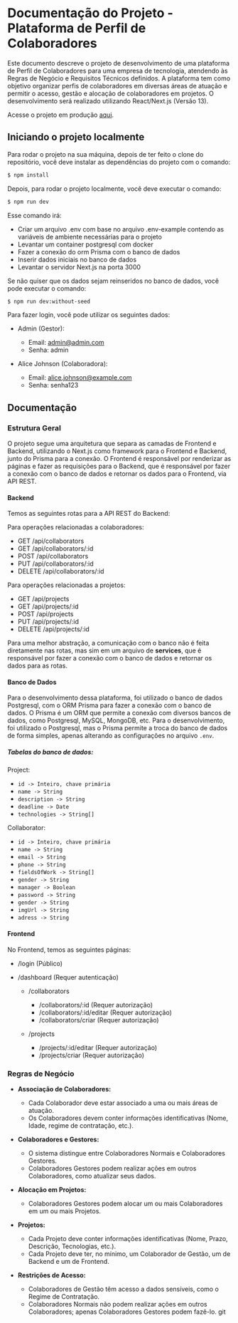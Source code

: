 # Documentação do Projeto - Plataforma de Perfil de Colaboradores

Este documento descreve o projeto de desenvolvimento de uma plataforma de Perfil de Colaboradores para uma empresa de tecnologia, atendendo às Regras de Negócio e Requisitos Técnicos definidos. A plataforma tem como objetivo organizar perfis de colaboradores em diversas áreas de atuação e permitir o acesso, gestão e alocação de colaboradores em projetos. O desenvolvimento será realizado utilizando React/Next.js (Versão 13).

Acesse o projeto em produção [aqui](https://https://desafio-encibra.joaobarbosa.dev.br/).

## Iniciando o projeto localmente

Para rodar o projeto na sua máquina, depois de ter feito o clone do repositório, você deve instalar as dependências do projeto com o comando:

```bash
$ npm install
```

Depois, para rodar o projeto localmente, você deve executar o comando:

```bash
$ npm run dev
```

Esse comando irá:

- Criar um arquivo .env com base no arquivo .env-example contendo as variáveis de ambiente necessárias para o projeto
- Levantar um container postgresql com docker
- Fazer a conexão do orm Prisma com o banco de dados
- Inserir dados iniciais no banco de dados
- Levantar o servidor Next.js na porta 3000

Se não quiser que os dados sejam reinseridos no banco de dados, você pode executar o comando:

```bash
$ npm run dev:without-seed
```

Para fazer login, você pode utilizar os seguintes dados:

- Admin (Gestor):

  - Email: admin@admin.com
  - Senha: admin

- Alice Johnson (Colaboradora):
  - Email: alice.johnson@example.com
  - Senha: senha123

## Documentação

### Estrutura Geral

O projeto segue uma arquitetura que separa as camadas de Frontend e Backend, utilizando o Next.js como framework para o Frontend e Backend, junto do Prisma para a conexão. O Frontend é responsável por renderizar as páginas e fazer as requisições para o Backend, que é responsável por fazer a conexão com o banco de dados e retornar os dados para o Frontend, via API REST.

#### Backend

Temos as seguintes rotas para a API REST do Backend:

Para operações relacionadas a colaboradores:

- GET /api/collaborators
- GET /api/collaborators/:id
- POST /api/collaborators
- PUT /api/collaborators/:id
- DELETE /api/collaborators/:id

Para operações relacionadas a projetos:

- GET /api/projects
- GET /api/projects/:id
- POST /api/projects
- PUT /api/projects/:id
- DELETE /api/projects/:id

Para uma melhor abstração, a comunicação com o banco não é feita diretamente nas rotas, mas sim em um arquivo de **services**, que é responsável por fazer a conexão com o banco de dados e retornar os dados para as rotas.

#### Banco de Dados

Para o desenvolvimento dessa plataforma, foi utilizado o banco de dados Postgresql, com o ORM Prisma para fazer a conexão com o banco de dados. O Prisma é um ORM que permite a conexão com diversos bancos de dados, como Postgresql, MySQL, MongoDB, etc. Para o desenvolvimento, foi utilizado o Postgresql, mas o Prisma permite a troca do banco de dados de forma simples, apenas alterando as configurações no arquivo `.env`.

##### Tabelas do banco de dados:

Project:

- `id -> Inteiro, chave primária`
- `name -> String`
- `description -> String`
- `deadline -> Date`
- `technologies -> String[]`

Collaborator:

- `id -> Inteiro, chave primária`
- `name -> String`
- `email -> String`
- `phone -> String`
- `fieldsOfWork -> String[]`
- `gender -> String`
- `manager -> Boolean`
- `password -> String`
- `gender -> String`
- `imgUrl -> String`
- `adress -> String`

#### Frontend

No Frontend, temos as seguintes páginas:

- /login (Público)
- /dashboard (Requer autenticação)

  - /collaborators

    - /collaborators/:id (Requer autorização)
    - /collaborators/:id/editar (Requer autorização)
    - /collaborators/criar (Requer autorização)

  - /projects
    - /projects/:id/editar (Requer autorização)
    - /projects/criar (Requer autorização)

### Regras de Negócio

- **Associação de Colaboradores:**

  - Cada Colaborador deve estar associado a uma ou mais áreas de atuação.
  - Os Colaboradores devem conter informações identificativas (Nome, Idade, regime de contratação, etc.).

- **Colaboradores e Gestores:**

  - O sistema distingue entre Colaboradores Normais e Colaboradores Gestores.
  - Colaboradores Gestores podem realizar ações em outros Colaboradores, como atualizar seus dados.

- **Alocação em Projetos:**

  - Colaboradores Gestores podem alocar um ou mais Colaboradores em um ou mais Projetos.

- **Projetos:**

  - Cada Projeto deve conter informações identificativas (Nome, Prazo, Descrição, Tecnologias, etc.).
  - Cada Projeto deve ter, no mínimo, um Colaborador de Gestão, um de Backend e um de Frontend.

- **Restrições de Acesso:**
  - Colaboradores de Gestão têm acesso a dados sensíveis, como o Regime de Contratação.
  - Colaboradores Normais não podem realizar ações em outros Colaboradores; apenas Colaboradores Gestores podem fazê-lo.
    git
